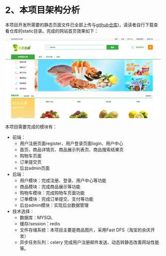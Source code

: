 # 2、本项目架构分析

本项目开发所需要的静态页面文件已全部上传与[github仓库](https://github.com/ScrappyZhang/ecommerce_website_development))，请读者自行下载查看仓库的static目录。完成的网站首页效果如下：

![网站首页效果](images/201.png)

本项目需要完成的模块有：

- 前端：
  - 用户注册页面register、用户登录页面login、用户中心
  - 首页、商品详情页、商品展示列表页、商品搜索结果页
  - 购物车页面
  - 订单提交页
  - 后台admin页面
- 后端：
  - 用户模块：完成注册、登录、用户中心等功能
  - 商品模块：完成商品展示等功能
  - 购物车模块：完成购物车页面功能
  - 订单模块：完成订单提交、支付等功能
  - 后台admin模块：实现后台数据管理
- 技术选择：
  - 数据库：MYSQL
  - 缓存/session：redis
  - 文件存储系统：本项目主要是商品图片，采用Fast DFS（淘宝的余庆开发）
  - 异步任务队列：celery 完成用户注册邮件发送、动态转静态改善网站性能等。